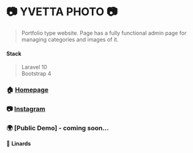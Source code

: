 <h1>📷 YVETTA PHOTO 📷</h1>

> Portfolio type website. Page has a fully functional admin page for managing categories and images of it. 

<h4>Stack</h4>

> Laravel 10 <br />
> Bootstrap 4<br />


### 🏠 [Homepage](https://yvettaphoto.com)
### 📷 [Instagram](https://www.instagram.com/yvettaphoto/)
### 🌍 [Public Demo] - coming soon...

👤 **Linards**
